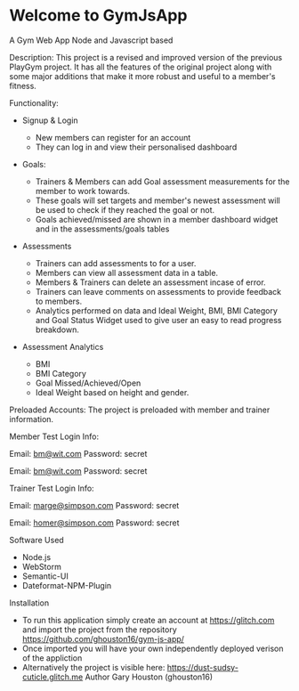 Welcome to GymJsApp
=========================
A Gym Web App
Node and Javascript based

Description:
This project is a revised and improved version of the previous PlayGym project. It has all the features of the original project along with some major additions that make it more robust and useful to a member's fitness.

Functionality:

* Signup & Login
    * New members can register for an account
    * They can log in and view their personalised dashboard

* Goals:
    * Trainers & Members can add Goal assessment measurements for the member to work towards.
    * These goals will set targets and member's newest assessment will be used to check if they reached the goal or not.
    * Goals achieved/missed are shown in a member  dashboard widget and in the assessments/goals tables

* Assessments
     * Trainers can add assessments to for a user.
     * Members can view all assessment data in a table.
     * Members & Trainers can delete an assessment incase of error.
     * Trainers can leave comments on assessments to provide feedback to members.
     * Analytics performed on data and Ideal Weight, BMI, BMI Category and Goal Status Widget used to give user an easy to read progress breakdown.
     
* Assessment Analytics
     * BMI
     * BMI Category
     * Goal Missed/Achieved/Open
     * Ideal Weight based on height and gender.
    
Preloaded Accounts:
The project is preloaded with member and trainer information.

Member Test Login Info:


Email: bm@wit.com
Password: secret

Email: bm@wit.com
Password: secret

Trainer Test Login Info:

Email: marge@simpson.com
Password: secret


Email: homer@simpson.com
Password: secret

Software Used
* Node.js
* WebStorm
* Semantic-UI
* Dateformat-NPM-Plugin

Installation
* To run this application simply create an account at https://glitch.com and import the project from the repository https://github.com/ghouston16/gym-js-app/
* Once imported you will have your own independently deployed verison of the appliction
* Alternatively the project is visible here: https://dust-sudsy-cuticle.glitch.me
Author
Gary Houston (ghouston16)
